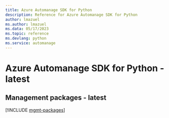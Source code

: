 ```yaml
---
title: Azure Automanage SDK for Python
description: Reference for Azure Automanage SDK for Python
author: lmazuel
ms.author: lmazuel
ms.data: 05/17/2023
ms.topic: reference
ms.devlang: python
ms.service: automanage
---
```

# Azure Automanage SDK for Python - latest

## Management packages - latest
[!INCLUDE [mgmt-packages](automanage-mgmt-index.md)]